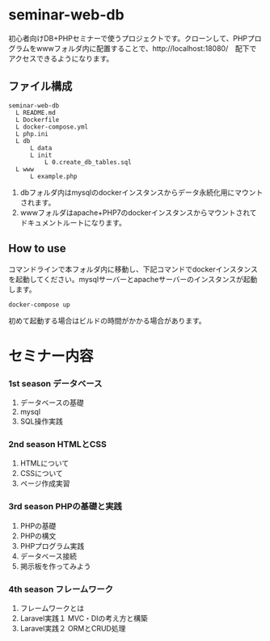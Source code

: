# seminar-web-db

初心者向けDB+PHPセミナーで使うプロジェクトです。クローンして、PHPプログラムをwwwフォルダ内に配置することで、http://localhost:18080/　配下でアクセスできるようになります。

## ファイル構成

    seminar-web-db
      L README.md
      L Dockerfile
      L docker-compose.yml
      L php.ini
      L db
          L data
          L init
              L 0.create_db_tables.sql
      L www
          L example.php

1. dbフォルダ内はmysqlのdockerインスタンスからデータ永続化用にマウントされます。
2. wwwフォルダはapache+PHP7のdockerインスタンスからマウントされてドキュメントルートになります。

## How to use

コマンドラインで本フォルダ内に移動し、下記コマンドでdockerインスタンスを起動してください。mysqlサーバーとapacheサーバーのインスタンスが起動します。

    docker-compose up

初めて起動する場合はビルドの時間がかかる場合があります。

# セミナー内容

### 1st season データベース
1. データベースの基礎
2. mysql
3. SQL操作実践

### 2nd season HTMLとCSS
1. HTMLについて
2. CSSについて
3. ページ作成実習

### 3rd season PHPの基礎と実践
1. PHPの基礎
2. PHPの構文
3. PHPプログラム実践
4. データベース接続
5. 掲示板を作ってみよう

### 4th season フレームワーク
1. フレームワークとは
2. Laravel実践１ MVC・DIの考え方と構築
3. Laravel実践２ ORMとCRUD処理


